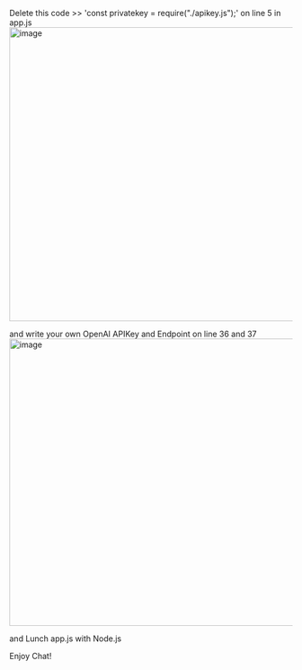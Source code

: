 Delete this code >> 'const privatekey = require("./apikey.js");' on line 5 in app.js
<img width="523" alt="image" src="https://github.com/GyuHyeonWkdWkdMan/Node-OpenAI-Chatbot/assets/64968404/c59a5995-406a-45a2-80a4-4f2b0246b7d9">

and write your own OpenAI APIKey and Endpoint on line 36 and 37
<img width="511" alt="image" src="https://github.com/GyuHyeonWkdWkdMan/Node-OpenAI-Chatbot/assets/64968404/fe6f37d2-6702-4a3a-8dce-ea7e98e08f3c">


and Lunch app.js with Node.js

Enjoy Chat!
